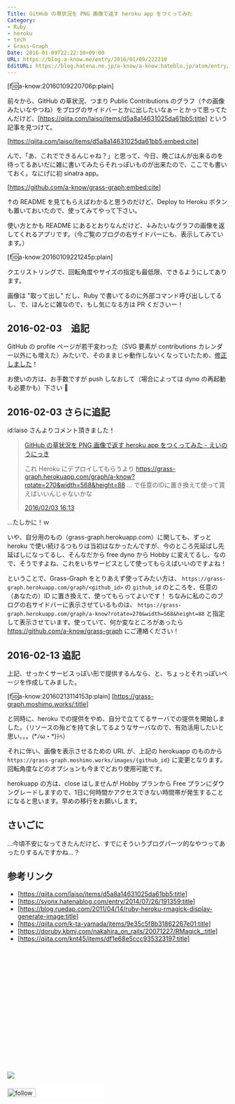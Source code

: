 ```yaml
---
Title: GitHub の草状況を PNG 画像で返す heroku app をつくってみた
Category:
- Ruby
- heroku
- tech
- Grass-Graph
Date: 2016-01-09T22:22:10+09:00
URL: https://blog.a-know.me/entry/2016/01/09/222210
EditURL: https://blog.hatena.ne.jp/a-know/a-know.hateblo.jp/atom/entry/6653586347152315485
---
```


[f:id:a-know:20160109220706p:plain]


前々から、GitHub の草状況、つまり Public Contributions のグラフ（↑の画像みたいなやつね）をブログのサイドバーとかに出したいなぁーとかって思ってたんだけど、[https://qiita.com/laiso/items/d5a8a14631025da61bb5:title] という記事を見つけて。




<!-- more -->





[https://qiita.com/laiso/items/d5a8a14631025da61bb5:embed:cite]




んで、「あ、これでできるんじゃね？」と思って、今日、晩ごはんが出来るのを待ってるあいだに雑に書いてみたらそれっぽいものが出来たので、ここでも書いておく。なにげに初 sinatra app。




[https://github.com/a-know/grass-graph:embed:cite]



↑の README を見てもらえばわかると思うのだけど、Deploy to Heroku ボタンも置いておいたので、使ってみてやって下さい。


使い方とかも README にあるとおりなんだけど、↓みたいなグラフの画像を返してくれるアプリです。（今ご覧のブログの右サイドバーにも、表示してみています。）


[f:id:a-know:20160109221245p:plain]


クエリストリングで、回転角度やサイズの指定も最低限、できるようにしてあります。


画像は "取って出し" だし、Ruby で書いてるのに外部コマンド呼び出ししてるし、で、ほんとに雑なので、もし気になる方は PR くださいー！


## 2016-02-03　追記


GitHub の profile ページが若干変わった（SVG 要素が contributions カレンダー以外にも増えた）みたいで、そのままじゃ動作しないくなっていたため、[修正しました](https://github.com/a-know/grass-graph/pull/1)！


お使いの方は、お手数ですが push しなおして（場合によっては dyno の再起動も必要かも）下さい :bow: 


## 2016-02-03 さらに追記

id:laiso さんよりコメント頂きました！


<blockquote class="hatena-bookmark-comment"><a class="comment-info" href="http://b.hatena.ne.jp/entry/275996930/comment/laiso" data-user-id="laiso" data-entry-url="http://b.hatena.ne.jp/entry/blog.a-know.me/entry/2016/01/09/222210" data-original-href="https://blog.a-know.me/entry/2016/01/09/222210" data-entry-favicon="http://cdn-ak.favicon.st-hatena.com/?url=http%3A%2F%2Fblog.a-know.me%2F" data-user-icon="/users/la/laiso/profile.gif">GitHub の草状況を PNG 画像で返す heroku app をつくってみた - えいのうにっき</a><br><p style="clear: left">これ Heroku にデプロイしてもらうより <a href="https://grass-graph.herokuapp.com/graph/a-know?rotate=270&amp;width=568&amp;height=88" target="_blank" rel="nofollow">https://grass-graph.herokuapp.com/graph/a-know?rotate=270&amp;width=568&amp;height=88</a> … で任意のIDに置き換えて使って貰えばいいんじゃないかな</p><a class="datetime" href="http://b.hatena.ne.jp/laiso/20160203#bookmark-275996930"><span class="datetime-body">2016/02/03 16:13</span></a></blockquote><script src="https://b.st-hatena.com/js/comment-widget.js" charset="utf-8" async></script>


...たしかに！ｗ


いや、自分用のもの（grass-graph.herokuapp.com）に関しても、ずっと heroku で使い続けるつもりは当初はなかったんですが、今のところ先延ばし先延ばしになってるし、そんなだから free dyno から Hobby に変えてるし、なので、そうですよね、これをいちサービスとして使ってもらえばいいのですよね！


ということで、Grass-Graph をとりあえず使ってみたい方は、 `https://grass-graph.herokuapp.com/graph/<github_id>` の `github_id` のところを、任意の（あなたの）ID に置き換えて、使ってもらってよいです！
ちなみに私のこのブログの右サイドバーに表示させているものは、 `https://grass-graph.herokuapp.com/graph/a-know?rotate=270&width=568&height=88` と指定して表示させています。使っていて、何か変なところがあったら https://github.com/a-know/grass-graph にご連絡ください！


## 2016-02-13 追記

上記、せっかくサービスっぽい形で提供するんなら、と、ちょっとそれっぽいページを作成してみました。


[f:id:a-know:20160213114153p:plain]
[https://grass-graph.moshimo.works/:title]



と同時に、heroku での提供をやめ、自分で立ててるサーバでの提供を開始しました。（リソースの殆どを持て余してるようなサーバなので、有効活用したいと思い。。。(\*ﾉω・*)ﾃﾍ）

それに伴い、画像を表示させるための URL が、上記の herokuapp のものから `https://grass-graph.moshimo.works/images/{github_id}` に変更となります。回転角度などのオプションも今までどおり使用可能です。



herokuapp の方は、close はしませんが Hobby プランから Free プランにダウングレードしますので、1日に何時間かアクセスできない時間帯が発生することになると思います。早めの移行をお願いします。



## さいごに

...今頃不安になってきたんだけど、すでにそういうブログパーツ的なやつってあったりするんですかね...？


## 参考リンク

* [https://qiita.com/laiso/items/d5a8a14631025da61bb5:title]
* [https://syonx.hatenablog.com/entry/2014/07/26/191359:title]
* [https://blog.ruedap.com/2011/04/14/ruby-heroku-rmagick-display-generate-image:title]
* [https://qiita.com/k-ta-yamada/items/9e35c5f8b31862267e01:title]
* [https://doruby.kbmj.com/nakahira_on_rails/20071227/RMagick_:title]
* [https://qiita.com/knt45/items/df1e68e5ccc935323197:title]


<div>
<br>
<script async src="//pagead2.googlesyndication.com/pagead/js/adsbygoogle.js"></script>
<!-- article-bottom2 -->
<ins class="adsbygoogle"
     style="display:inline-block;width:300px;height:250px"
     data-ad-client="ca-pub-3463034538369189"
     data-ad-slot="5274552934"></ins>
<script>
(adsbygoogle = window.adsbygoogle || []).push({});
</script>

<a href="http://bit.ly/pixe-la" target='blank' rel="nofollow"><img src="https://cdn-ak.f.st-hatena.com/images/fotolife/a/a-know/20170405/20170405220342.png"></a>
<br>
</div>

<div>
<a href='http://cloud.feedly.com/#subscription%2Ffeed%2Fhttp%3A%2F%2Fblog.a-know.me%2Ffeed'  target='blank'><img id='feedlyFollow' src='//s3.feedly.com/img/follows/feedly-follow-rectangle-volume-small_2x.png' alt='follow us in feedly' width='65' height='20'></a>



<iframe src="//blog.hatena.ne.jp/a-know/a-know.hateblo.jp/subscribe/iframe" allowtransparency="true" frameborder="0" scrolling="no" width="150" height="28"></iframe>
</div>


<script src="https://moshi-moshi.moshimo.works/moshimoshi/a_know_blog/2016-01-09-222210?title=GitHub%20%E3%81%AE%E8%8D%89%E7%8A%B6%E6%B3%81%E3%82%92%20PNG%20%E7%94%BB%E5%83%8F%E3%81%A7%E8%BF%94%E3%81%99%20heroku%20app%20%E3%82%92%E3%81%A4%E3%81%8F%E3%81%A3%E3%81%A6%E3%81%BF%E3%81%9F"></script>
